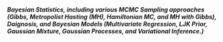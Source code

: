##### Bayesian Statistics, including various MCMC Sampling approaches (Gibbs, Metropolist Hasting (MH), Hamiltonian MC, and MH with Gibbs), Daignosis, and Bayesian Models (Multivariate Regression, LJK Prior, Gaussian Mixture, Gaussian Processes, and Variational Inference.)
